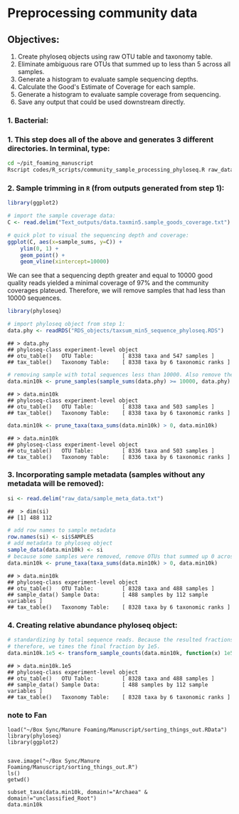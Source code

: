 # Preprocessing community data
 
## Objectives:  
1. Create phyloseq objects using raw OTU table and taxonomy table.   
2. Eliminate ambiguous rare OTUs that summed up to less than 5 across all samples.  
3. Generate a histogram to evaluate sample sequencing depths.   
4. Calculate the Good's Estimate of Coverage for each sample. 
5. Generate a histogram to evaluate sample coverage from sequencing.   
6. Save any output that could be used downstream directly.  


### 1. Bacterial: 
### 1. This step does all of the above and generates 3 different directories. In terminal, type:   
```bash
cd ~/pit_foaming_manuscript  
Rscript codes/R_scripts/community_sample_processing_phyloseq.R raw_data/otu_table.txt raw_data/taxa_table.txt
```

### 2. Sample trimming in `R` (from outputs generated from step 1):  
```R
library(ggplot2)

# import the sample coverage data:
C <- read.delim("Text_outputs/data.taxmin5.sample_goods_coverage.txt")

# quick plot to visual the sequencing depth and coverage:
ggplot(C, aes(x=sample_sums, y=C)) +
	ylim(0, 1) +
	geom_point() +
	geom_vline(xintercept=10000)
```

We can see that a sequencing depth greater and equal to 10000 good quality reads yielded a minimal coverage of 97% and the community coverages plateued. Therefore, we will remove samples that had less than 10000 sequences.    

```R   
library(phyloseq) 

# import phyloseq object from step 1:  
data.phy <- readRDS("RDS_objects/taxsum_min5_sequence_phyloseq.RDS")
```

    ## > data.phy
    ## phyloseq-class experiment-level object
    ## otu_table()   OTU Table:         [ 8338 taxa and 547 samples ]
    ## tax_table()   Taxonomy Table:    [ 8338 taxa by 6 taxonomic ranks ]

```R 
# removing sample with total sequences less than 10000. Also remove the taxa that are all 0 across samples:   
data.min10k <- prune_samples(sample_sums(data.phy) >= 10000, data.phy)
```  

    ## > data.min10k
    ## phyloseq-class experiment-level object
    ## otu_table()   OTU Table:         [ 8338 taxa and 503 samples ]
    ## tax_table()   Taxonomy Table:    [ 8338 taxa by 6 taxonomic ranks ]

```R  
data.min10k <- prune_taxa(taxa_sums(data.min10k) > 0, data.min10k)
```     
    ## > data.min10k
    ## phyloseq-class experiment-level object
    ## otu_table()   OTU Table:         [ 8336 taxa and 503 samples ]
    ## tax_table()   Taxonomy Table:    [ 8336 taxa by 6 taxonomic ranks ]


### 3. Incorporating sample metadata (samples without any metadata will be removed):    
```R
si <- read.delim("raw_data/sample_meta_data.txt")
```    

    ##  > dim(si)
    ## [1] 488 112

```R
# add row names to sample metadata
row.names(si) <- si$SAMPLES
# add metadata to phyloseq object
sample_data(data.min10k) <- si
# because some samples were removed, remove OTUs that summed up 0 across all samples
data.min10k <- prune_taxa(taxa_sums(data.min10k) > 0, data.min10k)
```

    ## > data.min10k
    ## phyloseq-class experiment-level object
    ## otu_table()   OTU Table:         [ 8328 taxa and 488 samples ]
    ## sample_data() Sample Data:       [ 488 samples by 112 sample variables ]
    ## tax_table()   Taxonomy Table:    [ 8328 taxa by 6 taxonomic ranks ]


### 4. Creating relative abundance phyloseq object:   
```R
# standardizing by total sequence reads. Because the resulted fractions introduce many 0's and it's difficult to read.   
# therefore, we times the final fraction by 1e5. 
data.min10k.1e5 <- transform_sample_counts(data.min10k, function(x) 1e5 * x / sum(x))
```
    ## > data.min10k.1e5
    ## phyloseq-class experiment-level object
    ## otu_table()   OTU Table:         [ 8328 taxa and 488 samples ]
    ## sample_data() Sample Data:       [ 488 samples by 112 sample variables ]
    ## tax_table()   Taxonomy Table:    [ 8328 taxa by 6 taxonomic ranks ]


### note to Fan ###
```
load("~/Box Sync/Manure Foaming/Manuscript/sorting_things_out.RData")
library(phyloseq)
library(ggplot2)


save.image("~/Box Sync/Manure Foaming/Manuscript/sorting_things_out.R")
ls()
getwd()

subset_taxa(data.min10k, domain!="Archaea" & domain!="unclassified_Root")
data.min10k

```
